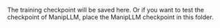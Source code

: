 The training checkpoint will be saved here.
Or if you want to test the checkpoint of ManipLLM, place the ManipLLM checkpoint in this folder.
